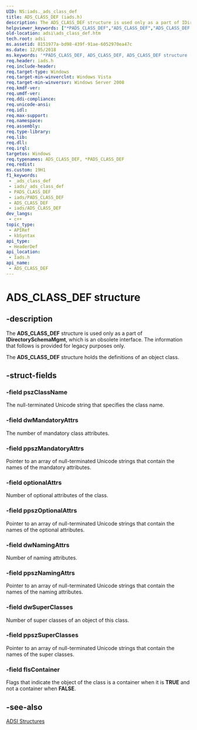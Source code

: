 ```yaml
---
UID: NS:iads._ads_class_def
title: ADS_CLASS_DEF (iads.h)
description: The ADS_CLASS_DEF structure is used only as a part of IDirectorySchemaMgmt, which is an obsolete interface. The information that follows is provided for legacy purposes only. The ADS_CLASS_DEF structure holds the definitions of an object class.
helpviewer_keywords: ["*PADS_CLASS_DEF","ADS_CLASS_DEF","ADS_CLASS_DEF structure [ADSI]","PADS_CLASS_DEF","PADS_CLASS_DEF structure pointer [ADSI]","_ds_ads_class_def","adsi.ads__class__def","adsi.ads_class_def","iads/ADS_CLASS_DEF","iads/PADS_CLASS_DEF"]
old-location: adsi\ads_class_def.htm
tech.root: adsi
ms.assetid: 8151977a-bd98-439f-91ae-6052970ea47c
ms.date: 12/05/2018
ms.keywords: '*PADS_CLASS_DEF, ADS_CLASS_DEF, ADS_CLASS_DEF structure [ADSI], PADS_CLASS_DEF, PADS_CLASS_DEF structure pointer [ADSI], _ds_ads_class_def, adsi.ads__class__def, adsi.ads_class_def, iads/ADS_CLASS_DEF, iads/PADS_CLASS_DEF'
req.header: iads.h
req.include-header: 
req.target-type: Windows
req.target-min-winverclnt: Windows Vista
req.target-min-winversvr: Windows Server 2008
req.kmdf-ver: 
req.umdf-ver: 
req.ddi-compliance: 
req.unicode-ansi: 
req.idl: 
req.max-support: 
req.namespace: 
req.assembly: 
req.type-library: 
req.lib: 
req.dll: 
req.irql: 
targetos: Windows
req.typenames: ADS_CLASS_DEF, *PADS_CLASS_DEF
req.redist: 
ms.custom: 19H1
f1_keywords:
 - _ads_class_def
 - iads/_ads_class_def
 - PADS_CLASS_DEF
 - iads/PADS_CLASS_DEF
 - ADS_CLASS_DEF
 - iads/ADS_CLASS_DEF
dev_langs:
 - c++
topic_type:
 - APIRef
 - kbSyntax
api_type:
 - HeaderDef
api_location:
 - Iads.h
api_name:
 - ADS_CLASS_DEF
---
```


# ADS_CLASS_DEF structure


## -description

The <b>ADS_CLASS_DEF</b> structure is used only as a part of <b>IDirectorySchemaMgmt</b>, which is an obsolete interface.  The information that follows is provided for legacy purposes only.
   

The <b>ADS_CLASS_DEF</b> structure holds the definitions of an object class.

## -struct-fields

### -field pszClassName

The null-terminated Unicode string that specifies the class name.

### -field dwMandatoryAttrs

The number of mandatory class attributes.

### -field ppszMandatoryAttrs

Pointer to an array of  null-terminated Unicode strings that contain the names of the mandatory attributes.

### -field optionalAttrs

Number of optional attributes of the class.

### -field ppszOptionalAttrs

Pointer to an array of null-terminated Unicode strings that contain the names of the optional attributes.

### -field dwNamingAttrs

Number of naming attributes.

### -field ppszNamingAttrs

Pointer to an array of null-terminated Unicode strings that contain the names of the naming attributes.

### -field dwSuperClasses

Number of super classes of an object of this class.

### -field ppszSuperClasses

Pointer to an array of null-terminated Unicode strings that contain the names of the super classes.

### -field fIsContainer

Flags that indicate the object of the class is a container when it is <b>TRUE</b> and not a container when <b>FALSE</b>.

## -see-also

<a href="https://docs.microsoft.com/windows/desktop/ADSI/adsi-structures">ADSI Structures</a>

